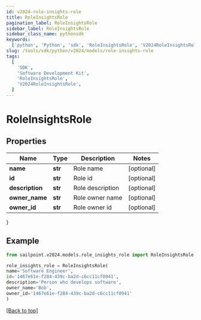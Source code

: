 ```yaml
---
id: v2024-role-insights-role
title: RoleInsightsRole
pagination_label: RoleInsightsRole
sidebar_label: RoleInsightsRole
sidebar_class_name: pythonsdk
keywords:
  ['python', 'Python', 'sdk', 'RoleInsightsRole', 'V2024RoleInsightsRole']
slug: /tools/sdk/python/v2024/models/role-insights-role
tags:
  [
    'SDK',
    'Software Development Kit',
    'RoleInsightsRole',
    'V2024RoleInsightsRole',
  ]
---
```


# RoleInsightsRole

## Properties

| Name            | Type    | Description      | Notes      |
| --------------- | ------- | ---------------- | ---------- |
| **name**        | **str** | Role name        | [optional] |
| **id**          | **str** | Role id          | [optional] |
| **description** | **str** | Role description | [optional] |
| **owner_name**  | **str** | Role owner name  | [optional] |
| **owner_id**    | **str** | Role owner id    | [optional] |

}

## Example

```python
from sailpoint.v2024.models.role_insights_role import RoleInsightsRole

role_insights_role = RoleInsightsRole(
name='Software Engineer',
id='1467e61e-f284-439c-ba2d-c6cc11cf0941',
description='Person who develops software',
owner_name='Bob',
owner_id='1467e61e-f284-439c-ba2d-c6cc11cf0941'
)

```

[[Back to top]](#)
